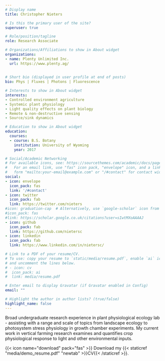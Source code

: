 ```yaml
---
# Display name
title: Christopher Nieters

# Is this the primary user of the site?
superuser: true

# Role/position/tagline
role: Research Associate

# Organizations/Affiliations to show in About widget
organizations:
- name: Plenty Unlimited Inc.
  url: https://www.plenty.ag/
  
  
# Short bio (displayed in user profile at end of posts)
bio: Phys | Fluxes | Photons | Fluorescence

# Interests to show in About widget
interests:
- Controlled environment agriculture
- Systemic plant physiology
- Light quality effects on plant biology
- Remote & non-destructive sensing
- Source/sink dynamics

# Education to show in About widget
education:
  courses:
  - course: B.S. Botany
    institution: University of Wyoming
    year: 2017

# Social/Academic Networking
# For available icons, see: https://sourcethemes.com/academic/docs/page-builder/#icons
#   For an email link, use "fas" icon pack, "envelope" icon, and a link in the
#   form "mailto:your-email@example.com" or "/#contact" for contact widget.
social:
- icon: envelope
  icon_pack: fas
  link: '/#contact'
- icon: twitter
  icon_pack: fab
  link: https://twitter.com/nieters
#icon: graduation-cap  # Alternatively, use `google-scholar` icon from `ai` icon pack
#icon_pack: fas
#link: https://scholar.google.co.uk/citations?user=sIwtMXoAAAAJ
- icon: github
  icon_pack: fab
  link: https://github.com/nietersc
- icon: linkedin
  icon_pack: fab
  link: https://www.linkedin.com/in/nietersc/

# Link to a PDF of your resume/CV.
# To use: copy your resume to `static/media/resume.pdf`, enable `ai` icons in `params.toml`, 
# and uncomment the lines below.
# - icon: cv
#  icon_pack: ai
#  link: media/resume.pdf

# Enter email to display Gravatar (if Gravatar enabled in Config)
email: ""

# Highlight the author in author lists? (true/false)
highlight_name: false
---
```

Broad undergraduate research experience in plant physiological ecology lab - assisting with a range and scale of topics from landscape ecology to photosystem stress physiology in growth chamber experiments. My current work in vertical farming research examines and quantifies crop physiological response to light and other environmental inputs. 

{{< icon name="download" pack="fas" >}} Download my {{< staticref "media/demo_resume.pdf" "newtab" >}}CV{{< /staticref >}}.
